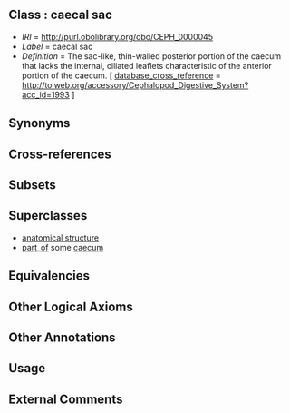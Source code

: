 
## Class : caecal sac

 * *IRI* = http://purl.obolibrary.org/obo/CEPH_0000045
 * *Label* = caecal sac
 * *Definition* = The sac-like, thin-walled posterior portion of the caecum that lacks the internal, ciliated leaflets characteristic of the anterior portion of the caecum. [ [database_cross_reference](../../ef/oboInOwl#hasDbXref.md) = http://tolweb.org/accessory/Cephalopod_Digestive_System?acc_id=1993 ]

## Synonyms


## Cross-references


## Subsets


## Superclasses

 * [anatomical structure](../../UBERON/61/UBERON_0000061.md)
 * [part_of](../../BFO/50/BFO_0000050.md) some [caecum](../../CEPH/46/CEPH_0000046.md)

## Equivalencies


## Other Logical Axioms


## Other Annotations


## Usage


## External Comments

